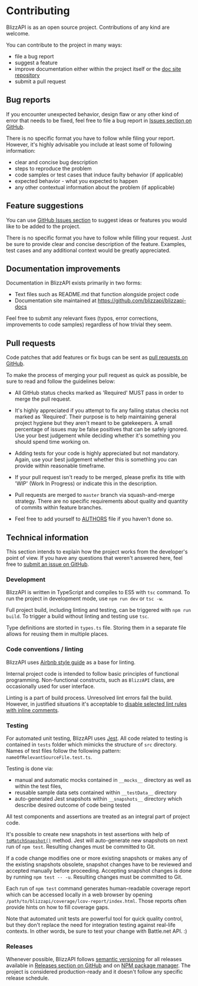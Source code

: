 # Contributing

BlizzAPI is as an open source project. Contributions of any kind are welcome.

You can contribute to the project in many ways:

* file a bug report
* suggest a feature
* improve documentation either within the project itself or the [doc site repository](https://github.com/blizzapi/blizzapi-docs)
* submit a pull request

## Bug reports

If you encounter unexpected behavior, design flaw or any other kind of error that needs to be fixed, feel free to file a bug report in [Issues section on GitHub](https://github.com/blizzapi/blizzapi/issues).

There is no specific format you have to follow while filing your report. However, it's highly advisable you include at least some of following information:

* clear and concise bug description
* steps to reproduce the problem
* code samples or test cases that induce faulty behavior (if applicable)
* expected behavior - what you expected to happen
* any other contextual information about the problem (if applicable)

## Feature suggestions

You can use [GitHub Issues section](https://github.com/blizzapi/blizzapi/issues) to suggest ideas or features you would like to be added to the project.

There is no specific format you have to follow while filling your request. Just be sure to provide clear and concise description of the feature. Examples, test cases and any additional context would be greatly appreciated.

## Documentation improvements

Documentation in BlizzAPI exists primarily in two forms:

* Text files such as README.md that function alongside project code
* Documentation site maintained at https://github.com/blizzapi/blizzapi-docs

Feel free to submit any relevant fixes (typos, error corrections, improvements to code samples) regardless of how trivial they seem.

## Pull requests

Code patches that add features or fix bugs can be sent as [pull requests on GitHub](https://github.com/blizzapi/blizzapi/pulls).

To make the process of merging your pull request as quick as possible, be sure to read and follow the guidelines below:

* All GitHub status checks marked as 'Required' MUST pass in order to merge the pull request.

* It's highly appreciated if you attempt to fix any failing status checks not marked as 'Required'. Their purpose is to help maintaining general project hygiene but they aren't meant to be gatekeepers. A small percentage of issues may be false positives that can be safely ignored. Use your best judgement while deciding whether it's something you should spend time working on.

* Adding tests for your code is highly appreciated but not mandatory. Again, use your best judgement whether this is something you can provide within reasonable timeframe.

* If your pull request isn't ready to be merged, please prefix its title with 'WIP' (Work In Progress) or indicate this in the description.

* Pull requests are merged to `master` branch via squash-and-merge strategy. There are no specific requirements about quality and quantity of commits within feature branches.

* Feel free to add yourself to [AUTHORS](https://github.com/blizzapi/blizzapi/blob/master/AUTHORS) file if you haven't done so.

## Technical information

This section intends to explain how the project works from the developer's point of view. If you have any questions that weren't answered here, feel free to [submit an issue on GitHub](https://github.com/blizzapi/blizzapi/issues).

### Development

BlizzAPI is written in TypeScript and compiles to ES5 with `tsc` command. To run the project in development mode, use `npm run dev` or `tsc -w`.

Full project build, including linting and testing, can be triggered with `npm run build`. To trigger a build without linting and testing use `tsc`.

Type definitions are storted in `types.ts` file. Storing them in a separate file allows for reusing them in multiple places.

### Code conventions / linting

BlizzAPI uses [Airbnb style guide](https://github.com/airbnb/javascript) as a base for linting.

Internal project code is intended to follow basic principles of functional programming. Non-functional constructs, such as `BlizzAPI` class, are occasionally used for user interface.

Linting is a part of build process. Unresolved lint errors fail the build. However, in justified situations it's acceptable to [disable selected lint rules with inline comments](https://eslint.org/docs/user-guide/configuring#disabling-rules-with-inline-comments).

### Testing

For automated unit testing, BlizzAPI uses [Jest](https://jestjs.io/). All code related to testing is contained in `tests` folder which mimicks the structure of `src` directory. Names of test files follow the following pattern: `nameOfRelevantSourceFile.test.ts`.

Testing is done via:

* manual and automatic mocks contained in `__mocks__` directory as well as within the test files,
* reusable sample data sets contained within `__testData__` directory
* auto-generated Jest snapshots within `__snapshots__` directory which describe desired outcome of code being tested

All test components and assertions are treated as an integral part of project code.

It's possible to create new snapshots in test assertions with help of [`toMatchSnapshot()`](https://jestjs.io/docs/en/snapshot-testing) method. Jest will auto-generate new snapshots on next run of `npm test`. Resulting changes must be committed to Git.

If a code change modifies one or more existing snapshots or makes any of the existing snapshots obsolete, snapshot changes have to be reviewed and accepted manually before proceeding. Accepting snapshot changes is done by running `npm test -- -u`. Resulting changes must be committed to Git.

Each run of `npm test` command generates human-readable coverage report which can be accessed locally in a web browser by opening `/path/to/blizzapi/coverage/lcov-report/index.html`. Those reports often provide hints on how to fill coverage gaps.

Note that automated unit tests are powerful tool for quick quality control, but they don't replace the need for integration testing against real-life contexts. In other words, be sure to test your change with Battle.net API. :)

### Releases

Whenever possible, BlizzAPI follows [semantic versioning](https://semver.org/) for all releases available in [Releases section on GitHub](https://github.com/blizzapi/blizzapi/releases) and on [NPM package manager](https://www.npmjs.com/package/blizzapi). The project is considered production-ready and it doesn't follow any specific release schedule.
